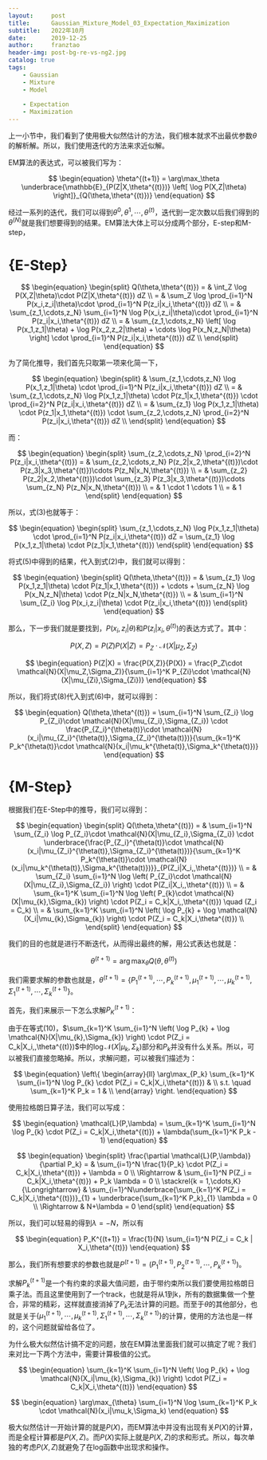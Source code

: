 ```yaml
---
layout:     post
title:      Gaussian_Mixture_Model_03_Expectation_Maximization
subtitle:   2022年10月
date:       2019-12-25
author:     franztao
header-img: post-bg-re-vs-ng2.jpg
catalog: true
tags:
    - Gaussian
    - Mixture
    - Model
    
    - Expectation
    - Maximization
---
```


    

上一小节中，我们看到了使用极大似然估计的方法，我们根本就求不出最优参数$\theta$的解析解。所以，我们使用迭代的方法来求近似解。

EM算法的表达式，可以被我们写为：

$$
\begin{equation}
    \theta^{(t+1)} = \arg\max_\theta \underbrace{\mathbb{E}_{P(Z|X,\theta^{(t)})} \left[ \log P(X,Z|\theta) \right]}_{Q(\theta,\theta^{(t)})}
\end{equation}
$$

经过一系列的迭代，我们可以得到$\theta^{0},\theta^{1},\cdots,\theta^{(t)}$，迭代到一定次数以后我们得到的$\theta^{(N)}$就是我们想要得到的结果。EM算法大体上可以分成两个部分，E-step和M-step，

#  {E-Step}

$$
\begin{equation}
    \begin{split}
        Q(\theta,\theta^{(t)}) 
        = & \int_Z \log P(X,Z|\theta)\cdot P(Z|X,\theta^{(t)}) dZ \\
        = & \sum_Z \log \prod_{i=1}^N P(x_i,z_i|\theta)\cdot \prod_{i=1}^N P(z_i|x_i,\theta^{(t)}) dZ \\
        = & \sum_{z_1,\cdots,z_N} \sum_{i=1}^N \log P(x_i,z_i|\theta)\cdot \prod_{i=1}^N P(z_i|x_i,\theta^{(t)}) dZ \\
        = & \sum_{z_1,\cdots,z_N} \left[ \log P(x_1,z_1|\theta) + \log P(x_2,z_2|\theta) + \cdots \log P(x_N,z_N|\theta) \right] \cdot \prod_{i=1}^N P(z_i|x_i,\theta^{(t)}) dZ \\
    \end{split}
\end{equation}
$$

为了简化推导，我们首先只取第一项来化简一下，

$$
\begin{equation}
    \begin{split}
        & \sum_{z_1,\cdots,z_N} \log P(x_1,z_1|\theta) \cdot \prod_{i=1}^N P(z_i|x_i,\theta^{(t)}) dZ \\
        = & \sum_{z_1,\cdots,z_N} \log P(x_1,z_1|\theta) \cdot P(z_1|x_1,\theta^{(t)}) \cdot \prod_{i=2}^N P(z_i|x_i,\theta^{(t)}) dZ \\
        = & \sum_{z_1} \log P(x_1,z_1|\theta) \cdot  P(z_1|x_1,\theta^{(t)}) \cdot \sum_{z_2,\cdots,z_N} \prod_{i=2}^N P(z_i|x_i,\theta^{(t)}) dZ \\
    \end{split}
\end{equation}
$$

而：

$$
\begin{equation}
    \begin{split}
        \sum_{z_2,\cdots,z_N} \prod_{i=2}^N P(z_i|x_i,\theta^{(t)}) 
        = & \sum_{z_2,\cdots,z_N} P(z_2|x_2,\theta^{(t)})\cdot P(z_3|x_3,\theta^{(t)})\cdots P(z_N|x_N,\theta^{(t)}) \\
        = & \sum_{z_2} P(z_2|x_2,\theta^{(t)})\cdot \sum_{z_3} P(z_3|x_3,\theta^{(t)})\cdots \sum_{z_N} P(z_N|x_N,\theta^{(t)}) \\
        = & 1 \cdot 1 \cdots 1 \\
        = & 1 
    \end{split}
\end{equation}
$$

所以，式(3)也就等于：

$$
\begin{equation}
    \begin{split}
        \sum_{z_1,\cdots,z_N} \log P(x_1,z_1|\theta) \cdot \prod_{i=1}^N P(z_i|x_i,\theta^{(t)}) dZ = \sum_{z_1} \log P(x_1,z_1|\theta) \cdot  P(z_1|x_1,\theta^{(t)})
    \end{split}
\end{equation}
$$

将式(5)中得到的结果，代入到式(2)中，我们就可以得到：

$$
\begin{equation}
    \begin{split}
         Q(\theta,\theta^{(t)}) 
        = & \sum_{z_1} \log P(x_1,z_1|\theta) \cdot  P(z_1|x_1,\theta^{(t)}) + \cdots +  \sum_{z_N} \log P(x_N,z_N|\theta) \cdot  P(z_N|x_N,\theta^{(t)}) \\
        = & \sum_{i=1}^N \sum_{Z_i} \log P(x_i,z_i|\theta) \cdot  P(z_i|x_i,\theta^{(t)})
    \end{split}
\end{equation}
$$

那么，下一步我们就是要找到，$P(x_i,z_i|\theta)$和$P(z_i|x_i,\theta^{(t)})$的表达方式了。其中：

$$
\begin{equation}
    P(X,Z) = P(Z)P(X|Z) = P_Z\cdot \mathcal{N}(X|\mu_Z,\Sigma_Z)
\end{equation}
$$

$$
\begin{equation}
    P(Z|X) = \frac{P(X,Z)}{P(X)} = \frac{P_Z\cdot \mathcal{N}(X|\mu_Z,\Sigma_Z)}{\sum_{i=1}^K P_{Zi}\cdot \mathcal{N}(X|\mu_{Zi},\Sigma_{Zi})}
\end{equation}
$$

所以，我们将式(8)代入到式(6)中，就可以得到：

$$
\begin{equation}
     Q(\theta,\theta^{(t)})  =    \sum_{i=1}^N \sum_{Z_i} \log P_{Z_i}\cdot \mathcal{N}(X|\mu_{Z_i},\Sigma_{Z_i}) \cdot \frac{P_{Z_i}^{\theta(t)}\cdot \mathcal{N}(x_i|\mu_{Z_i}^{\theta(t)},\Sigma_{Z_i}^{\theta(t)})}{\sum_{k=1}^K P_k^{\theta(t)}\cdot \mathcal{N}(x_i|\mu_k^{\theta(t)},\Sigma_k^{\theta(t)})}
\end{equation}
$$

#  {M-Step}
根据我们在E-Step中的推导，我们可以得到：

$$
\begin{equation}
    \begin{split}
        Q(\theta,\theta^{(t)})  
        = & \sum_{i=1}^N \sum_{Z_i} \log P_{Z_i}\cdot \mathcal{N}(X|\mu_{Z_i},\Sigma_{Z_i}) \cdot \underbrace{\frac{P_{Z_i}^{\theta(t)}\cdot \mathcal{N}(x_i|\mu_{Z_i}^{\theta(t)},\Sigma_{Z_i}^{\theta(t)})}{\sum_{k=1}^K P_k^{\theta(t)}\cdot \mathcal{N}(x_i|\mu_k^{\theta(t)},\Sigma_k^{\theta(t)})}}_{P(Z_i|X_i,,\theta^{(t)})} \\
        = & \sum_{Z_i} \sum_{i=1}^N \log \left( P_{Z_i}\cdot \mathcal{N}(X|\mu_{Z_i},\Sigma_{Z_i}) \right) \cdot P(Z_i|X_i,,\theta^{(t)}) \\
        = & \sum_{k=1}^K \sum_{i=1}^N \log \left( P_{k}\cdot \mathcal{N}(X|\mu_{k},\Sigma_{k}) \right) \cdot P(Z_i = C_k|X_i,,\theta^{(t)}) \quad (Z_i = C_k) \\
        = & \sum_{k=1}^K \sum_{i=1}^N \left( \log P_{k} + \log  \mathcal{N}(X_i|\mu_{k},\Sigma_{k}) \right) \cdot P(Z_i = C_k|X_i,\theta^{(t)}) \\
    \end{split}
\end{equation}
$$

我们的目的也就是进行不断迭代，从而得出最终的解，用公式表达也就是：

$$
\begin{equation}
    \theta^{(t+1)} = \arg\max_{\theta} Q(\theta,\theta^{(t)})
\end{equation}
$$

我们需要求解的参数也就是，$\theta^{(t+1)}=\{ P_1^{(t+1)}, \cdots, P_k^{(t+1)}, \mu_1^{(t+1)}, \cdots, \mu_k^{(t+1)},\Sigma_1^{(t+1)},\cdots,\Sigma_k^{(t+1)} \}$。

首先，我们来展示一下怎么求解$P_K^{(t+1)}$：

由于在等式(10)，$\sum_{k=1}^K \sum_{i=1}^N \left( \log P_{k} + \log  \mathcal{N}(X|\mu_{k},\Sigma_{k}) \right) \cdot P(Z_i = C_k|X_i,,\theta^{(t)})$中的$\log  \mathcal{N}(X|\mu_{k},\Sigma_{k})$部分和$P_k$并没有什么关系。所以，可以被我们直接忽略掉。所以，求解问题，可以被我们描述为：

$$
\begin{equation}
    \left\{
        \begin{array}{ll}
            \arg\max_{P_k} \sum_{k=1}^K \sum_{i=1}^N  \log P_{k} \cdot P(Z_i = C_k|X_i,\theta^{(t)}) & \\
            s.t. \quad \sum_{k=1}^K P_k = 1 & \\
        \end{array}
    \right.
\end{equation}
$$

使用拉格朗日算子法，我们可以写成：

$$
\begin{equation}
    \mathcal{L}(P,\lambda) = \sum_{k=1}^K \sum_{i=1}^N  \log P_{k} \cdot P(Z_i = C_k|X_i,\theta^{(t)}) + \lambda(\sum_{k=1}^K P_k - 1)
\end{equation}
$$


$$
\begin{equation}
    \begin{split}
        \frac{\partial \mathcal{L}(P,\lambda)}{\partial P_k} = & \sum_{i=1}^N \frac{1}{P_k} \cdot P(Z_i = C_k|X_i,\theta^{(t)}) + \lambda = 0  \\
        \Rightarrow & \sum_{i=1}^N P(Z_i = C_k|X_i,\theta^{(t)}) + P_k \lambda = 0 \\
        \stackrel{k = 1,\cdots,K}{\Longrightarrow} & \sum_{i=1}^N\underbrace{\sum_{k=1}^K P(Z_i = C_k|X_i,\theta^{(t)})}_{1} + \underbrace{\sum_{k=1}^K P_k}_{1} \lambda = 0 \\
        \Rightarrow & N+\lambda = 0 
    \end{split}
\end{equation}
$$

所以，我们可以轻易的得到$\lambda = -N$，所以有

$$
\begin{equation}
    P_K^{(t+1)} = \frac{1}{N} \sum_{i=1}^N P(Z_i = C_k | X_i,\theta^{(t)})
\end{equation}
$$

那么，我们所有想要求的参数也就是$P^{(t+1)} = (P_1^{(t+1)},P_2^{(t+1)},\cdots,P_k^{(t+1)})$。

求解$P_k^{(t+1)}$是一个有约束的求最大值问题，由于带约束所以我们要使用拉格朗日乘子法。而且这里使用到了一个track，也就是将从1到k，所有的数据集做一个整合，非常的精彩，这样就直接消掉了$P_k$无法计算的问题。而至于$\theta$的其他部分，也就是关于$\{ \mu_1^{(t+1)}, \cdots, \mu_k^{(t+1)},\Sigma_1^{(t+1)},\cdots,\Sigma_k^{(t+1)} \}$的计算，使用的方法也是一样的，这个问题就留给各位了。

为什么极大似然估计搞不定的问题，放在EM算法里面我们就可以搞定了呢？我们来对比一下两个方法中，需要计算极值的公式。

$$
\begin{equation}
    \sum_{k=1}^K \sum_{i=1}^N \left( \log P_{k} + \log  \mathcal{N}(X_i|\mu_{k},\Sigma_{k}) \right) \cdot P(Z_i = C_k|X_i,\theta^{(t)})
\end{equation}
$$

$$
\begin{equation}
    \arg\max_{\theta}  \sum_{i=1}^N  \log \sum_{k=1}^K P_k \cdot \mathcal{N}(x_i|\mu_k,\Sigma_k)
\end{equation}
$$

极大似然估计一开始计算的就是$P(X)$，而EM算法中并没有出现有关$P(X)$的计算，而是全程计算都是$P(X,Z)$。而$P(X)$实际上就是$P(X,Z)$的求和形式。所以，每次单独的考虑$P(X,Z)$就避免了在log函数中出现求和操作。

